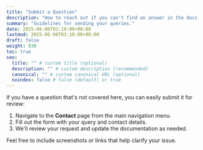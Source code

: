 ```yaml
---
title: "Submit a Question"
description: "How to reach out if you can't find an answer in the docs."
summary: "Guidelines for sending your queries."
date: 2025-06-06T03:10:00+00:00
lastmod: 2025-06-06T03:10:00+00:00
draft: false
weight: 830
toc: true
seo:
  title: "" # custom title (optional)
  description: "" # custom description (recommended)
  canonical: "" # custom canonical URL (optional)
  noindex: false # false (default) or true
---
```


If you have a question that's not covered here, you can easily submit it for review:

1. Navigate to the **Contact** page from the main navigation menu.
2. Fill out the form with your query and contact details.
3. We'll review your request and update the documentation as needed.

Feel free to include screenshots or links that help clarify your issue.

